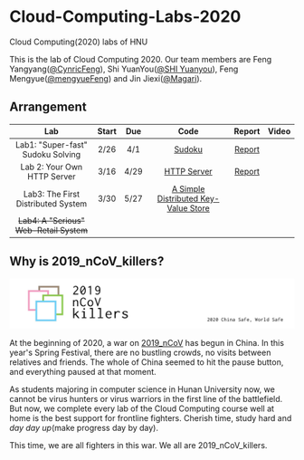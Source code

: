 # Cloud-Computing-Labs-2020
Cloud Computing(2020) labs of HNU

This is the lab of Cloud Computing 2020. Our team members are Feng Yangyang([@CynricFeng](https://github.com/CynricFeng)), Shi YuanYou([@SHI Yuanyou](https://github.com/master2vic)), Feng Mengyue([@mengyueFeng](https://github.com/mengyueFeng)) and Jin Jiexi([@Magari](https://github.com/jjxsxxn)).

## Arrangement

|                 Lab                 | Start | Due  | Code | Report | Video |
| :---------------------------------: | :---: | :--: | :--: | :----: | :----: |
|  Lab1: "Super-fast" Sudoku Solving  | 2/26  | 4/1  |  [Sudoku](Lab1)    |   [Report](Lab1/Report.md)     |
|     Lab 2: Your Own HTTP Server     | 3/16  | 4/29 |  [HTTP Server](Lab2)    |    [Report](Lab2/README.md)    |
| Lab3: The First Distributed System  | 3/30  | 5/27 |  [A Simple Distributed Key-Value Store](Lab2)    |        |
| ~~Lab4: A "Serious" Web-Retail System~~ |   |  |      |        |

## Why is 2019_nCoV_killers?

![avatar](logo.jpg)

At the beginning of 2020, a war on [2019_nCoV](https://baike.baidu.com/item/2019%E6%96%B0%E5%9E%8B%E5%86%A0%E7%8A%B6%E7%97%85%E6%AF%92/24267858?fromtitle=2019nCoV&fromid=24267861&fr=aladdin) has begun in China.  In this year's Spring Festival, there are no bustling crowds, no visits between relatives and friends. The whole of China seemed to hit the pause button, and everything paused at that moment.

As students majoring in computer science in Hunan University now, we cannot be virus hunters or virus warriors in the first line of the battlefield. But now, we complete every lab of the Cloud Computing course well at home is the best support for frontline fighters. Cherish time, study hard and *day day up*(make progress day by day).


This time, we are all fighters in this war. We all are 2019_nCoV_killers.
